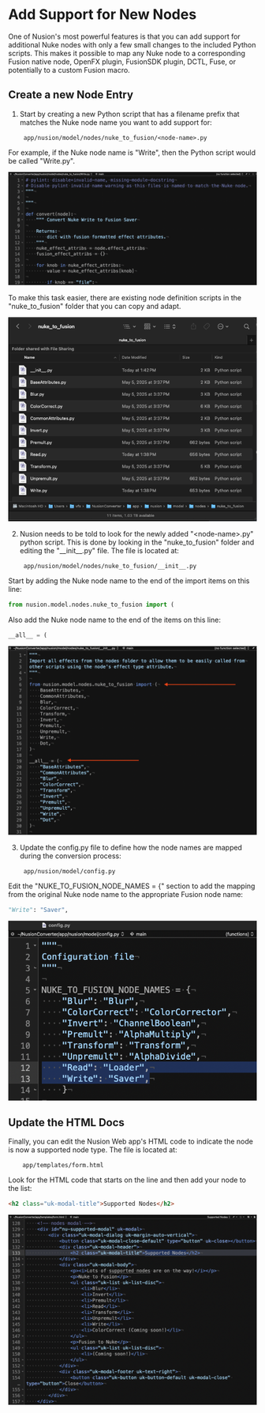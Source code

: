 # Add Support for New Nodes

One of Nusion's most powerful features is that you can add support for additional Nuke nodes with only a few small changes to the included Python scripts. This makes it possible to map any Nuke node to a corresponding Fusion native node, OpenFX plugin, FusionSDK plugin, DCTL, Fuse, or potentially to a custom Fusion macro.

## Create a new Node Entry

1. Start by creating a new Python script that has a filename prefix that matches the Nuke node name you want to add support for:

        app/nusion/model/nodes/nuke_to_fusion/<node-name>.py

For example, if the Nuke node name is "Write", then the Python script would be called "Write.py".

![New Nodes](images/new_nodes_py_script.png)

To make this task easier, there are existing node definition scripts in the "nuke_to_fusion" folder that you can copy and adapt.

![New Nodes](images/new_nodes_nuke_to_fusion_dir.png)

2. Nusion needs to be told to look for the newly added "&lt;node-name&gt;.py" python script. This is done by looking in the "nuke_to_fusion" folder and editing the "\_\_init\_\_.py" file. The file is located at:

        app/nusion/model/nodes/nuke_to_fusion/__init__.py

Start by adding the Nuke node name to the end of the import items on this line:

```py
from nusion.model.nodes.nuke_to_fusion import (
```
Also add the Nuke node name to the end of the items on this line:

```py
__all__ = (
```


![New Nodes](images/new_nodes_init.png)


3. Update the config.py file to define how the node names are mapped during the conversion process:

        app/nusion/model/config.py

Edit the "NUKE_TO_FUSION_NODE_NAMES = {" section to add the mapping from the original Nuke node name to the appropriate Fusion node name:

```py
"Write": "Saver",
```

![New Nodes](images/new_nodes_config.png)

## Update the HTML Docs

Finally, you can edit the Nusion Web app's HTML code to indicate the node is now a supported node type. The file is located at:

        app/templates/form.html

Look for the HTML code that starts on the line and then add your node to the list:

```html
<h2 class="uk-modal-title">Supported Nodes</h2>
```

![New Nodes](images/new_nodes_html.png)

